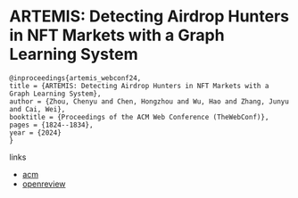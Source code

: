 # ARTEMIS: Detecting Airdrop Hunters in NFT Markets with a Graph Learning System

```
@inproceedings{artemis_webconf24,
title = {ARTEMIS: Detecting Airdrop Hunters in NFT Markets with a Graph Learning System},
author = {Zhou, Chenyu and Chen, Hongzhou and Wu, Hao and Zhang, Junyu and Cai, Wei},
booktitle = {Proceedings of the ACM Web Conference (TheWebConf)},
pages = {1824--1834},
year = {2024}
}
```

links
- [acm](https://dl.acm.org/doi/10.1145/3589334.3645597)
- [openreview](https://openreview.net/forum?id=0utESEzD6E)

